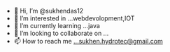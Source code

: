 - 👋 Hi, I’m @sukhendas12
- 👀 I’m interested in ...webdevolopment,IOT
- 🌱 I’m currently learning ...java
- 💞️ I’m looking to collaborate on ...
- 📫 How to reach me ...sukhen.hydrotec@gmail.com

<!---
sukhendas12/sukhendas12 is a ✨ special ✨ repository because its `README.md` (this file) appears on your GitHub profile.
You can click the Preview link to take a look at your changes.
--->
